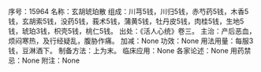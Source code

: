 序号：15964
名称：玄胡琥珀散
组成：川芎5钱，川归5钱，赤芍药5钱，木香5钱，玄胡索5钱，没药5钱，莪术5钱，蒲黄5钱，牡丹皮5钱，肉桂5钱，生地5钱，琥珀3钱，枳壳5钱，桃仁5钱。
出处：《活人心统》卷三。
主治：产后恶血，烦闷寒热，及行经疑乱，腹胁作痛。
加减：None
功效：None
用法用量：每服3钱，豆淋酒下。
制备方法：上为末。
临床应用：None
各家论述：None
用药禁忌：None
附注：None
